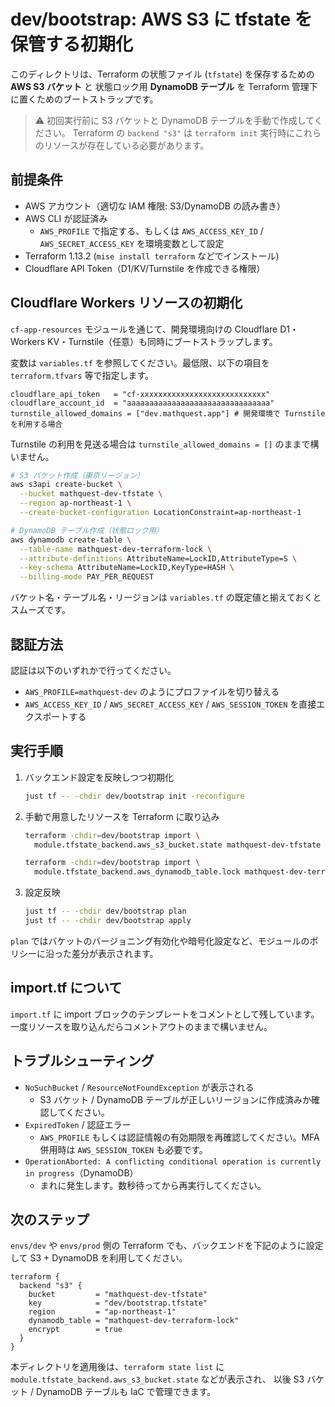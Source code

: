 # dev/bootstrap: AWS S3 に tfstate を保管する初期化

このディレクトリは、Terraform の状態ファイル (`tfstate`) を保存するための **AWS S3 バケット** と
状態ロック用 **DynamoDB テーブル** を Terraform 管理下に置くためのブートストラップです。

> ⚠️ 初回実行前に S3 バケットと DynamoDB テーブルを手動で作成してください。
> Terraform の `backend "s3"` は `terraform init` 実行時にこれらのリソースが存在している必要があります。

## 前提条件

- AWS アカウント（適切な IAM 権限: S3/DynamoDB の読み書き）
- AWS CLI が認証済み
  - `AWS_PROFILE` で指定する、もしくは `AWS_ACCESS_KEY_ID` / `AWS_SECRET_ACCESS_KEY` を環境変数として設定
- Terraform 1.13.2 (`mise install terraform` などでインストール)
- Cloudflare API Token（D1/KV/Turnstile を作成できる権限）

## Cloudflare Workers リソースの初期化

`cf-app-resources` モジュールを通じて、開発環境向けの Cloudflare D1・Workers KV・Turnstile（任意）も同時にブートストラップします。

変数は `variables.tf` を参照してください。最低限、以下の項目を `terraform.tfvars` 等で指定します。

```hcl
cloudflare_api_token   = "cf-xxxxxxxxxxxxxxxxxxxxxxxxxxxx"
cloudflare_account_id  = "aaaaaaaaaaaaaaaaaaaaaaaaaaaaaaaa"
turnstile_allowed_domains = ["dev.mathquest.app"] # 開発環境で Turnstile を利用する場合
```

Turnstile の利用を見送る場合は `turnstile_allowed_domains = []` のままで構いません。

```sh
# S3 バケット作成（東京リージョン）
aws s3api create-bucket \
  --bucket mathquest-dev-tfstate \
  --region ap-northeast-1 \
  --create-bucket-configuration LocationConstraint=ap-northeast-1

# DynamoDB テーブル作成（状態ロック用）
aws dynamodb create-table \
  --table-name mathquest-dev-terraform-lock \
  --attribute-definitions AttributeName=LockID,AttributeType=S \
  --key-schema AttributeName=LockID,KeyType=HASH \
  --billing-mode PAY_PER_REQUEST
```

バケット名・テーブル名・リージョンは `variables.tf` の既定値と揃えておくとスムーズです。

## 認証方法

認証は以下のいずれかで行ってください。

- `AWS_PROFILE=mathquest-dev` のようにプロファイルを切り替える
- `AWS_ACCESS_KEY_ID` / `AWS_SECRET_ACCESS_KEY` / `AWS_SESSION_TOKEN` を直接エクスポートする

## 実行手順

1. バックエンド設定を反映しつつ初期化

   ```sh
   just tf -- -chdir dev/bootstrap init -reconfigure
   ```

2. 手動で用意したリソースを Terraform に取り込み

   ```sh
   terraform -chdir=dev/bootstrap import \
     module.tfstate_backend.aws_s3_bucket.state mathquest-dev-tfstate

   terraform -chdir=dev/bootstrap import \
     module.tfstate_backend.aws_dynamodb_table.lock mathquest-dev-terraform-lock
   ```

3. 設定反映

   ```sh
   just tf -- -chdir dev/bootstrap plan
   just tf -- -chdir dev/bootstrap apply
   ```

`plan` ではバケットのバージョニング有効化や暗号化設定など、モジュールのポリシーに沿った差分が表示されます。

## import.tf について

`import.tf` に import ブロックのテンプレートをコメントとして残しています。
一度リソースを取り込んだらコメントアウトのままで構いません。

## トラブルシューティング

- `NoSuchBucket` / `ResourceNotFoundException` が表示される
  - S3 バケット / DynamoDB テーブルが正しいリージョンに作成済みか確認してください。
- `ExpiredToken` / 認証エラー
  - `AWS_PROFILE` もしくは認証情報の有効期限を再確認してください。MFA 併用時は `AWS_SESSION_TOKEN` も必要です。
- `OperationAborted: A conflicting conditional operation is currently in progress`（DynamoDB）
  - まれに発生します。数秒待ってから再実行してください。

## 次のステップ

`envs/dev` や `envs/prod` 側の Terraform でも、バックエンドを下記のように設定して S3 + DynamoDB を利用してください。

```hcl
terraform {
  backend "s3" {
    bucket         = "mathquest-dev-tfstate"
    key            = "dev/bootstrap.tfstate"
    region         = "ap-northeast-1"
    dynamodb_table = "mathquest-dev-terraform-lock"
    encrypt        = true
  }
}
```

本ディレクトリを適用後は、`terraform state list` に `module.tfstate_backend.aws_s3_bucket.state` などが表示され、
以後 S3 バケット / DynamoDB テーブルも IaC で管理できます。

